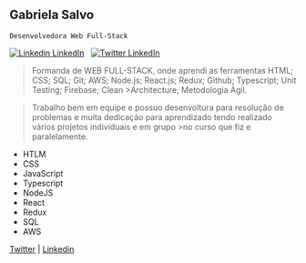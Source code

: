 ## Gabriela Salvo

``
Desenvolvedora Web Full-Stack 
``


[![Linkedin](https://i.stack.imgur.com/gVE0j.png) LinkedIn](https://www.linkedin.com/in/gabriela-salvo1991/)
&nbsp;
[![Twitter](https://external-preview.redd.it/fq6OBU0iddv4aOjv-RWrHCnK3vsKrkW6JMzmb1HK2ek.png?auto=webp&s=0ef1e412213e4dc6f3adced574a47161389a4d53) LinkedIn](https://twitter.com/gabs_js)



> Formanda de WEB FULL-STACK, onde aprendi as ferramentas HTML; CSS; SQL; Git; AWS; Node.js; React.js; Redux; Github; Typescript; Unit Testing; Firebase; Clean >Architecture; Metodologia Ágil.

>Trabalho bem em equipe e possuo desenvoltura para resolução de problemas e muita dedicação para aprendizado tendo realizado vários projetos individuais e em grupo >no curso que fiz e paralelamente.


 * HTLM
 * CSS
 * JavaScript
 * Typescript
 * NodeJS
 * React 
 * Redux 
 * SQL 
 * AWS

[Twitter](https://twitter.com/gabs_js) |
[Linkedin](https://www.linkedin.com/in/gabriela-salvo1991/)


